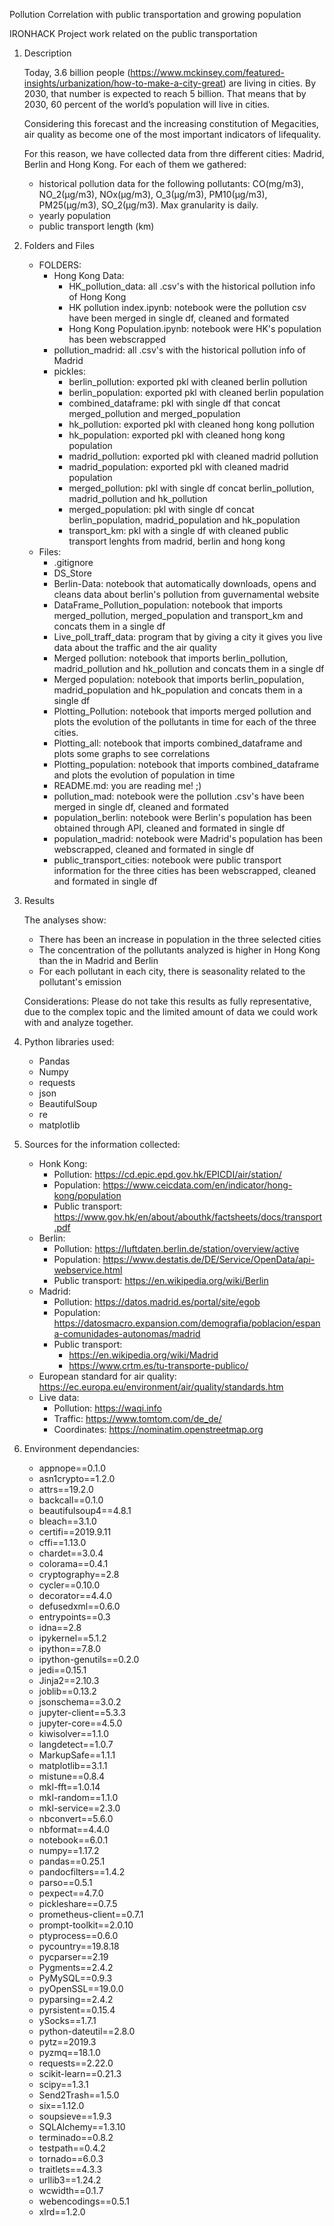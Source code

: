 Pollution Correlation with public transportation and growing population

IRONHACK Project work related on the public transportation

1. Description

    Today, 3.6 billion people (https://www.mckinsey.com/featured-insights/urbanization/how-to-make-a-city-great) are living in cities. By 2030, that number is expected to reach 5 billion. That means that by 2030, 60 percent of the world’s population will live in cities.

    Considering this forecast and the increasing constitution of Megacities, air quality as become one of the most important indicators of lifequality.
    
    For this reason, we have collected data from thre different cities: Madrid, Berlin and Hong Kong. For each of them we gathered:
    - historical pollution data for the following pollutants: CO(mg/m3), NO_2(µg/m3), NOx(µg/m3), O_3(µg/m3), PM10(µg/m3), PM25(µg/m3), SO_2(µg/m3). Max granularity is daily.
    - yearly population
    - public transport length (km)  

2. Folders and Files
    - FOLDERS:
        - Hong Kong Data: 
            - HK_pollution_data: all .csv's with the historical pollution info of Hong Kong
            - HK pollution index.ipynb: notebook were the pollution csv have been merged in single df, cleaned and formated
            - Hong Kong Population.ipynb: notebook were HK's population has been webscrapped
        - pollution_madrid: all .csv's with the historical pollution info of Madrid
        - pickles:
            - berlin_pollution: exported pkl with cleaned berlin pollution
            - berlin_population: exported pkl with cleaned berlin population
            - combined_dataframe: pkl with single df that concat merged_pollution and merged_population
            - hk_pollution: exported pkl with cleaned hong kong pollution
            - hk_population: exported pkl with cleaned hong kong population
            - madrid_pollution: exported pkl with cleaned madrid pollution
            - madrid_population: exported pkl with cleaned madrid population
            - merged_pollution: pkl with single df concat berlin_pollution, madrid_pollution and hk_pollution
            - merged_population: pkl with single df concat berlin_population, madrid_population and hk_population
            - transport_km: pkl with a single df with cleaned public transport lenghts from madrid, berlin and hong kong
    - Files:
        - .gitignore
        - DS_Store
        - Berlin-Data: notebook that automatically downloads, opens and cleans data about berlin's pollution from guvernamental website
        - DataFrame_Pollution_population: notebook that imports merged_pollution, merged_population and transport_km and concats them in a single df
        - Live_poll_traff_data: program that by giving a city it gives you live data about the traffic and the air quality
        - Merged pollution: notebook that imports berlin_pollution, madrid_pollution and hk_pollution and concats them in a single df
        - Merged population: notebook that imports berlin_population, madrid_population and hk_population and concats them in a single df
        - Plotting_Pollution: notebook that imports merged pollution and plots the evolution of the pollutants in time for each of the three cities.
        - Plotting_all: notebook that imports combined_dataframe and plots some graphs to see correlations
        - Plotting_population: notebook that imports combined_dataframe and plots the evolution of population in time
        - README.md: you are reading me! ;)
        - pollution_mad: notebook were the pollution .csv's have been merged in single df, cleaned and formated 
        - population_berlin: notebook were Berlin's population has been obtained through API, cleaned and formated in single df
        - population_madrid: notebook were Madrid's population has been webscrapped, cleaned and formated in single df
        - public_transport_cities: notebook were public transport information for the three cities has been webscrapped, cleaned and formated in single df

3. Results
    
    The analyses show:
    - There has been an increase in population in the three selected cities
    - The concentration of the pollutants analyzed is higher in Hong Kong than the in Madrid and Berlin
    - For each pollutant in each city, there is seasonality related to the pollutant's emission

    Considerations: Please do not take this results as fully representative, due to the complex topic and the limited amount of data we could work with and analyze together.


4. Python libraries used:

    - Pandas
    - Numpy
    - requests
    - json
    - BeautifulSoup
    - re
    - matplotlib

5. Sources for the information collected:

    - Honk Kong:
        - Pollution: https://cd.epic.epd.gov.hk/EPICDI/air/station/
        - Population: https://www.ceicdata.com/en/indicator/hong-kong/population
        - Public transport: https://www.gov.hk/en/about/abouthk/factsheets/docs/transport.pdf
    - Berlin:
        - Pollution: https://luftdaten.berlin.de/station/overview/active
        - Population: https://www.destatis.de/DE/Service/OpenData/api-webservice.html 
        - Public transport: https://en.wikipedia.org/wiki/Berlin 
    - Madrid:
        - Pollution: https://datos.madrid.es/portal/site/egob 
        - Population: https://datosmacro.expansion.com/demografia/poblacion/espana-comunidades-autonomas/madrid 
        - Public transport:
            - https://en.wikipedia.org/wiki/Madrid
            - https://www.crtm.es/tu-transporte-publico/ 
    - European standard for air quality: https://ec.europa.eu/environment/air/quality/standards.htm 
    - Live data:
        - Pollution: https://waqi.info 
        - Traffic: https://www.tomtom.com/de_de/ 
        - Coordinates: https://nominatim.openstreetmap.org 

6. Environment dependancies:
    - appnope==0.1.0
    - asn1crypto==1.2.0
    - attrs==19.2.0
    - backcall==0.1.0
    - beautifulsoup4==4.8.1
    - bleach==3.1.0
    - certifi==2019.9.11
    - cffi==1.13.0
    - chardet==3.0.4
    - colorama==0.4.1
    - cryptography==2.8
    - cycler==0.10.0
    - decorator==4.4.0
    - defusedxml==0.6.0
    - entrypoints==0.3
    - idna==2.8
    - ipykernel==5.1.2
    - ipython==7.8.0
    - ipython-genutils==0.2.0
    - jedi==0.15.1
    - Jinja2==2.10.3
    - joblib==0.13.2
    - jsonschema==3.0.2
    - jupyter-client==5.3.3
    - jupyter-core==4.5.0
    - kiwisolver==1.1.0
    - langdetect==1.0.7
    - MarkupSafe==1.1.1
    - matplotlib==3.1.1
    - mistune==0.8.4
    - mkl-fft==1.0.14
    - mkl-random==1.1.0
    - mkl-service==2.3.0
    - nbconvert==5.6.0
    - nbformat==4.4.0
    - notebook==6.0.1
    - numpy==1.17.2
    - pandas==0.25.1
    - pandocfilters==1.4.2
    - parso==0.5.1
    - pexpect==4.7.0
    - pickleshare==0.7.5
    - prometheus-client==0.7.1
    - prompt-toolkit==2.0.10
    - ptyprocess==0.6.0
    - pycountry==19.8.18
    - pycparser==2.19
    - Pygments==2.4.2
    - PyMySQL==0.9.3
    - pyOpenSSL==19.0.0
    - pyparsing==2.4.2
    - pyrsistent==0.15.4
    - ySocks==1.7.1
    - python-dateutil==2.8.0
    - pytz==2019.3
    - pyzmq==18.1.0
    - requests==2.22.0
    - scikit-learn==0.21.3
    - scipy==1.3.1
    - Send2Trash==1.5.0
    - six==1.12.0
    - soupsieve==1.9.3
    - SQLAlchemy==1.3.10
    - terminado==0.8.2
    - testpath==0.4.2
    - tornado==6.0.3
    - traitlets==4.3.3
    - urllib3==1.24.2
    - wcwidth==0.1.7
    - webencodings==0.5.1
    - xlrd==1.2.0